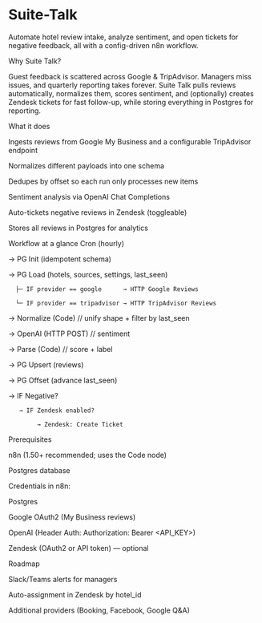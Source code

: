 # Suite-Talk

Automate hotel review intake, analyze sentiment, and open tickets for negative feedback, all with a config-driven n8n workflow.


Why Suite Talk?

Guest feedback is scattered across Google & TripAdvisor. Managers miss issues, and quarterly reporting takes forever.
Suite Talk pulls reviews automatically, normalizes them, scores sentiment, and (optionally) creates Zendesk tickets for fast follow-up, while storing everything in Postgres for reporting.


What it does

Ingests reviews from Google My Business and a configurable TripAdvisor endpoint

Normalizes different payloads into one schema

Dedupes by offset so each run only processes new items

Sentiment analysis via OpenAI Chat Completions

Auto-tickets negative reviews in Zendesk (toggleable)

Stores all reviews in Postgres for analytics


Workflow at a glance
Cron (hourly)

  → PG Init (idempotent schema)
  
  → PG Load (hotels, sources, settings, last_seen)
  
      ├─ IF provider == google      → HTTP Google Reviews
      
      └─ IF provider == tripadvisor → HTTP TripAdvisor Reviews
      
  → Normalize (Code)  // unify shape + filter by last_seen
  
  → OpenAI (HTTP POST) // sentiment
  
  → Parse (Code)       // score + label
  
  → PG Upsert (reviews)
  
  → PG Offset (advance last_seen)
  
  → IF Negative?
  
       → IF Zendesk enabled?
       
            → Zendesk: Create Ticket


Prerequisites

n8n (1.50+ recommended; uses the Code node)

Postgres database

Credentials in n8n:

Postgres

Google OAuth2 (My Business reviews)

OpenAI (Header Auth: Authorization: Bearer <API_KEY>)

Zendesk (OAuth2 or API token) — optional


Roadmap

Slack/Teams alerts for managers

Auto-assignment in Zendesk by hotel_id

Additional providers (Booking, Facebook, Google Q&A)
